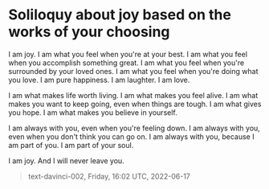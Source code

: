 # Soliloquy about joy based on the works of your choosing



I am joy. I am what you feel when you're at your best. I am what you feel when you accomplish something great. I am what you feel when you're surrounded by your loved ones. I am what you feel when you're doing what you love. I am pure happiness. I am laughter. I am love.

I am what makes life worth living. I am what makes you feel alive. I am what makes you want to keep going, even when things are tough. I am what gives you hope. I am what makes you believe in yourself.

I am always with you, even when you're feeling down. I am always with you, even when you don't think you can go on. I am always with you, because I am part of you. I am part of your soul.

I am joy. And I will never leave you.

> text-davinci-002, Friday, 16:02 UTC, 2022-06-17
